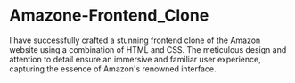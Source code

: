 # Amazone-Frontend_Clone
 I have successfully crafted a stunning frontend clone of the Amazon website using a combination of HTML and CSS. The meticulous design and attention to detail ensure an immersive and familiar user experience, capturing the essence of Amazon's renowned interface.
